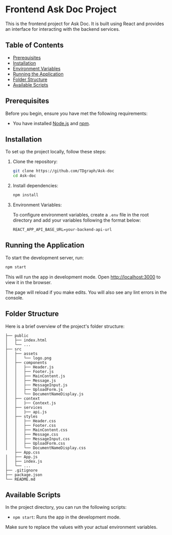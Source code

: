 # Frontend Ask Doc Project

This is the frontend project for Ask Doc. It is built using React and provides an interface for interacting with the backend services.

## Table of Contents

- [Prerequisites](#prerequisites)
- [Installation](#installation)
- [Environment Variables](#environment-variables)
- [Running the Application](#running-the-application)
- [Folder Structure](#folder-structure)
- [Available Scripts](#available-scripts)


## Prerequisites

Before you begin, ensure you have met the following requirements:

- You have installed [Node.js](https://nodejs.org/) and [npm](https://www.npmjs.com/).

## Installation

To set up the project locally, follow these steps:

1. Clone the repository:

   ```bash
   git clone https://github.com/TDgraph/Ask-doc
   cd Ask-doc
   ```

2. Install dependencies:

   ```bash
   npm install
   ```
3. Environment Variables:

   To configure environment variables, create a `.env` file in the root directory and add your variables following the format below:

   ```
   REACT_APP_API_BASE_URL=your-backend-api-url
   ```
## Running the Application

To start the development server, run:

```bash
npm start
```

This will run the app in development mode. Open [http://localhost:3000](http://localhost:3000) to view it in the browser.

The page will reload if you make edits. You will also see any lint errors in the console.

## Folder Structure

Here is a brief overview of the project's folder structure:

```
├── public
│   ├── index.html
│   └── ...
├── src
│   ├── assets
│   │   └── logo.png
│   ├── components
│   │   ├── Header.js
│   │   ├── Footer.js
│   │   ├── MainContent.js
│   │   ├── Message.js
│   │   ├── MessageInput.js
│   │   ├── UploadForm.js
│   │   └── DocumentNameDisplay.js
│   ├── context
│   │   ├── Context.js
│   ├── services
│   │   ├── api.js
│   ├── styles 
│   │   ├── Header.css
│   │   ├── Footer.css
│   │   ├── MainContent.css
│   │   ├── Message.css
│   │   ├── MessageInput.css
│   │   ├── UploadForm.css
│   │   └── DocumentNameDisplay.css
    ├── App.css
│   ├── App.js
│   ├── index.js
│   └── ...
├── .gitignore
├── package.json
└── README.md
```

## Available Scripts

In the project directory, you can run the following scripts:

- `npm start`: Runs the app in the development mode.



Make sure to replace the values with your actual environment variables.

